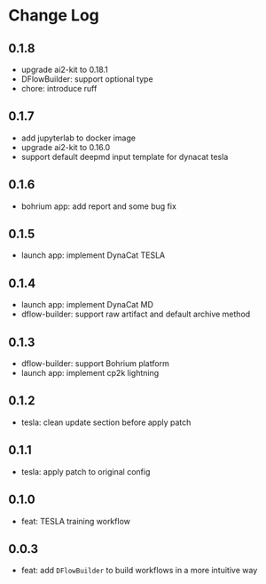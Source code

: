 # Change Log

## 0.1.8
* upgrade ai2-kit to 0.18.1
* DFlowBuilder: support optional type
* chore: introduce ruff

## 0.1.7
* add jupyterlab to docker image
* upgrade ai2-kit to 0.16.0
* support default deepmd input template for dynacat tesla

## 0.1.6
* bohrium app: add report and some bug fix

## 0.1.5
* launch app: implement DynaCat TESLA

## 0.1.4
* launch app: implement DynaCat MD
* dflow-builder: support raw artifact and default archive method

## 0.1.3
* dflow-builder: support Bohrium platform
* launch app: implement cp2k lightning

## 0.1.2
* tesla: clean update section before apply patch

## 0.1.1
* tesla: apply patch to original config

## 0.1.0
* feat: TESLA training workflow

## 0.0.3
* feat: add `DFlowBuilder` to build workflows in a more intuitive way